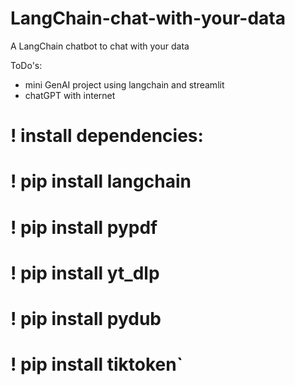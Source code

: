 # LangChain-chat-with-your-data

A LangChain chatbot to chat with your data

ToDo's:

- mini GenAI project using langchain and streamlit
- chatGPT with internet

# ! install dependencies:

# ! pip install langchain

# ! pip install pypdf

# ! pip install yt_dlp

# ! pip install pydub

# ! pip install tiktoken`
